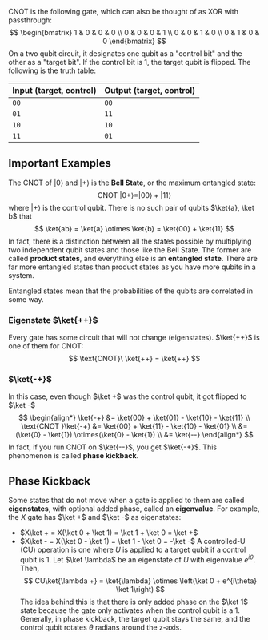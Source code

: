 CNOT is the following gate, which can also be thought of as XOR with passthrough:
$$
\begin{bmatrix}
1 & 0 & 0 & 0 \\
0 & 0 & 0 & 1 \\
0 & 0 & 1 & 0 \\
0 & 1 & 0 & 0
\end{bmatrix}
$$
On a two qubit circuit, it designates one qubit as a "control bit" and the other as a "target bit". If the control bit is 1, the target qubit is flipped. The following is the truth table:

| Input (target, control) | Output (target, control) |
| ----------------------- | ------------------------ |
| `00`                    | `00`                     |
| `01`                    | `11`                     |
| `10`                    | `10`                     |
| `11`                        | `01`                         |
## Important Examples
The CNOT of $|0\rangle$ and $|+\rangle$ is the **Bell State**, or the maximum entangled state:
$$
\text{CNOT}\ |0 +\rangle = |00\rangle + |11\rangle
$$
where $|+\rangle$ is the control qubit. There is no such pair of qubits $\ket{a}, \ket b$ that
$$
\ket{ab} = \ket{a} \otimes \ket{b} = \ket{00} + \ket{11}
$$
In fact, there is a distinction between all the states possible by multiplying two independent qubit states and those like the Bell State. The former are called **product states**, and everything else is an **entangled state**. There are far more entangled states than product states as you have more qubits in a system.

Entangled states mean that the probabilities of the qubits are correlated in some way.

### Eigenstate $\ket{++}$
Every gate has some circuit that will not change (eigenstates). $\ket{++}$  is one of them for CNOT:
$$
\text{CNOT}\ \ket{++} = \ket{++}
$$
### $\ket{-+}$
In this case, even though $\ket +$ was the control qubit, it got flipped to $\ket -$
$$
\begin{align*}
\ket{-+} &= \ket{00} + \ket{01} - \ket{10} - \ket{11} \\
\text{CNOT }\ket{-+} &= \ket{00} + \ket{11} - \ket{10} - \ket{01} \\
&= (\ket{0} - \ket{1}) \otimes(\ket{0} - \ket{1}) \\
&= \ket{--}
\end{align*}
$$
In fact, if you run CNOT on $\ket{--}$, you get $\ket{-+}$. This phenomenon is called **phase kickback**.
## Phase Kickback
Some states that do not move when a gate is applied to them are called **eigenstates**, with optional added phase, called an **eigenvalue**. For example, the $X$ gate has $\ket +$ and $\ket -$ as eigenstates:
- $X\ket + = X(\ket 0 + \ket 1) = \ket 1 + \ket 0 = \ket +$
- $X\ket - = X(\ket 0 - \ket 1) = \ket 1 - \ket 0 = -\ket -$
A controlled-U (CU) operation is one where $U$ is applied to a target qubit if a control qubit is 1. Let $\ket \lambda$ be an eigenstate of $U$ with eigenvalue $e^{i\theta}$. Then,
$$
CU\ket{\lambda +} = \ket{\lambda} \otimes \left(\ket 0 + e^{i\theta} \ket 1\right)
$$
The idea behind this is that there is only added phase on the $\ket 1$ state because the gate only activates when the control qubit is a 1.
Generally, in phase kickback, the target qubit stays the same, and the control qubit rotates $\theta$ radians around the z-axis.